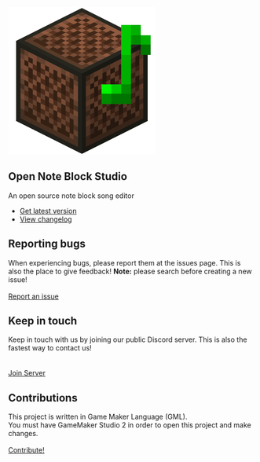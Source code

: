 <body class="landing">
	<!-- Banner -->
	<section id="banner">
		<img class="logo" src="images/icon.png" alt="" />
		<h2>Open Note Block Studio</h2>
		<p>An open source note block song editor</p>
		<ul class="actions vertical">
			<li><a href="https://github.com/HielkeMinecraft/OpenNoteBlockStudio/releases/latest/download/Minecraft.Note.Block.Studio.exe" class="button special icon fa-download big" id="downloadBtn">Get latest version</a></li>
			<li><a href="{{'/changelog' | absolute_url}}" class="button">View changelog</a></li>
		</ul>
	</section>
	<!-- One -->
	<section id="one" class="wrapper style2 special">
		<div class="container">
			<div class="row">
				<div class="4u 12u$(small)">
					<i class="fa fa-bug" style="font-size:40px"></i>
					<h2>Reporting bugs</h2>
					<p>When experiencing bugs, please report them at the issues page.
						This is also the place to give feedback!
						<strong>Note:</strong> please search before creating a new issue!
						<br><br>
						<a href="https://github.com/HielkeMinecraft/OpenNoteBlockStudio/issues" class="button">Report an issue</a><br>	
					</p>
				</div>
				<div class="4u 12u$(small)">
					<i class="fa fa-comments" style="font-size:40px"></i>
					<h2>Keep in touch</h2>
					<p>Keep in touch with us by joining our public Discord server. This is also the fastest way to contact us!<br><br>
						<br><a href="https://discord.gg/w35BqQp" class="button">Join Server</a>
					</p>
				</div>
				<div class="4u 12u$(small)">
					<i class="fa fa-users" style="font-size:40px"></i>
					<h2>Contributions</h2>
					<p>This project is written in Game Maker Language (GML).
						<br>
						You must have GameMaker Studio 2 in order to open this project and make changes.<br><br>
						<a href="https://github.com/HielkeMinecraft/OpenNoteBlockStudio/pulls" class="button">Contribute!</a><br>
					</p>
				</div>
			</div>
		</div>
	</section>
	<script src="{{ '/assets/js/index.js' | absolute_url}}"></script>
</body>